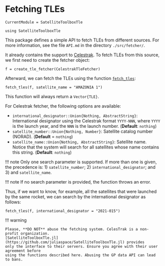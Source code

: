 # Fetching TLEs

```@meta
CurrentModule = SatelliteToolboxTle
```

```@setup fetching_tles
using SatelliteToolboxTle
```

This package defines a simple API to fetch TLEs from different sources. For more
information, see the file `API.md` in the directory `./src/fetcher/`.

It already contains the support to [Celestrak](https://celestrak.org/). To fetch TLEs from
this source, we first need to create the fetcher object:

```@repl fetching_tles
f = create_tle_fetcher(CelestrakTleFetcher)
```

Afterward, we can fetch the TLEs using the function [`fetch_tles`](@ref):

```@repl fetching_tles
fetch_tles(f, satellite_name = "AMAZONIA 1")
```

This function will always return a `Vector{TLE}`.

For Celestrak fetcher, the following options are available:

- `international_designator::Union{Nothing, AbstractString}`: International designator using
    the Celestrak format `YYYY-NNN`, where `YYYY` is the launch year, and the `NNN` is the
    launch number. (**Default**: `nothing`)
- `satellite_number::Union{Nothing, Number}`: Satellite catalog number (NORAD).
    (**Default** = `nothing`)
- `satellite_name::Union{Nothing, AbstractString}`: Satellite name. Notice that the system
    will search for all satellites whose name contains this string.
    (**Default**: `nothing`)

!!! note
    Only one search parameter is supported. If more than one is given, the precedence is: 1)
    `satellite_number`; 2) `international_designator`; and 3) and `satellite_name`.

!!! note
    If no search parameter is provided, the function throws an error.

Thus, if we want to know, for example, all the satellites that were launched by the same
rocket, we can search by the international designator as follows:

```@repl fetching_tles
fetch_tles(f, international_designator = "2021-015")
```

!!! warning

    Please, **DO NOT** abuse the fetching system. CelesTrak is a non-profit organization.
    [SatelliteToolboxTle.jl](https://github.com/juliaspace/SatelliteToolboxTle.jl) provides
    only the interface to their servers. Ensure you agree with their user agreement before
    using the functions described here. Abusing the GP data API can lead to bans.
